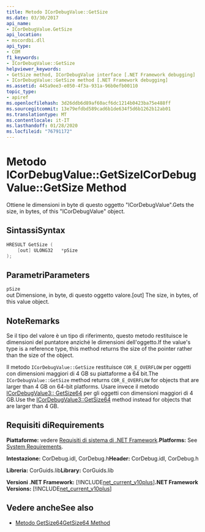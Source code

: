 ```yaml
---
title: Metodo ICorDebugValue::GetSize
ms.date: 03/30/2017
api_name:
- ICorDebugValue.GetSize
api_location:
- mscordbi.dll
api_type:
- COM
f1_keywords:
- ICorDebugValue::GetSize
helpviewer_keywords:
- GetSize method, ICorDebugValue interface [.NET Framework debugging]
- ICorDebugValue::GetSize method [.NET Framework debugging]
ms.assetid: 445a9ee3-e050-4f3a-931a-96b0efb00110
topic_type:
- apiref
ms.openlocfilehash: 3d26ddb6d89af60acf6dc1214b0423ba75e488ff
ms.sourcegitcommit: 13e79efdbd589cad6b1de634f5d6b1262b12ab01
ms.translationtype: MT
ms.contentlocale: it-IT
ms.lasthandoff: 01/28/2020
ms.locfileid: "76791172"
---
```

# <a name="icordebugvaluegetsize-method"></a><span data-ttu-id="b7b20-102">Metodo ICorDebugValue::GetSize</span><span class="sxs-lookup"><span data-stu-id="b7b20-102">ICorDebugValue::GetSize Method</span></span>
<span data-ttu-id="b7b20-103">Ottiene le dimensioni in byte di questo oggetto "ICorDebugValue".</span><span class="sxs-lookup"><span data-stu-id="b7b20-103">Gets the size, in bytes, of this "ICorDebugValue" object.</span></span>  
  
## <a name="syntax"></a><span data-ttu-id="b7b20-104">Sintassi</span><span class="sxs-lookup"><span data-stu-id="b7b20-104">Syntax</span></span>  
  
```cpp  
HRESULT GetSize (  
    [out] ULONG32   *pSize  
);  
```  
  
## <a name="parameters"></a><span data-ttu-id="b7b20-105">Parametri</span><span class="sxs-lookup"><span data-stu-id="b7b20-105">Parameters</span></span>  
 `pSize`  
 <span data-ttu-id="b7b20-106">out Dimensione, in byte, di questo oggetto valore.</span><span class="sxs-lookup"><span data-stu-id="b7b20-106">[out] The size, in bytes, of this value object.</span></span>  
  
## <a name="remarks"></a><span data-ttu-id="b7b20-107">Note</span><span class="sxs-lookup"><span data-stu-id="b7b20-107">Remarks</span></span>  
 <span data-ttu-id="b7b20-108">Se il tipo del valore è un tipo di riferimento, questo metodo restituisce le dimensioni del puntatore anziché le dimensioni dell'oggetto.</span><span class="sxs-lookup"><span data-stu-id="b7b20-108">If the value's type is a reference type, this method returns the size of the pointer rather than the size of the object.</span></span>  
  
 <span data-ttu-id="b7b20-109">Il metodo `ICorDebugValue::GetSize` restituisce `COR_E_OVERFLOW` per oggetti con dimensioni maggiori di 4 GB su piattaforme a 64 bit.</span><span class="sxs-lookup"><span data-stu-id="b7b20-109">The `ICorDebugValue::GetSize` method returns `COR_E_OVERFLOW` for objects that are larger than 4 GB on 64-bit platforms.</span></span> <span data-ttu-id="b7b20-110">Usare invece il metodo [ICorDebugValue3:: GetSize64](icordebugvalue3-getsize64-method.md) per gli oggetti con dimensioni maggiori di 4 GB.</span><span class="sxs-lookup"><span data-stu-id="b7b20-110">Use the [ICorDebugValue3::GetSize64](icordebugvalue3-getsize64-method.md) method instead for objects that are larger than 4 GB.</span></span>  
  
## <a name="requirements"></a><span data-ttu-id="b7b20-111">Requisiti di</span><span class="sxs-lookup"><span data-stu-id="b7b20-111">Requirements</span></span>  
 <span data-ttu-id="b7b20-112">**Piattaforme:** vedere [Requisiti di sistema di .NET Framework](../../../../docs/framework/get-started/system-requirements.md).</span><span class="sxs-lookup"><span data-stu-id="b7b20-112">**Platforms:** See [System Requirements](../../../../docs/framework/get-started/system-requirements.md).</span></span>  
  
 <span data-ttu-id="b7b20-113">**Intestazione:** CorDebug.idl, CorDebug.h</span><span class="sxs-lookup"><span data-stu-id="b7b20-113">**Header:** CorDebug.idl, CorDebug.h</span></span>  
  
 <span data-ttu-id="b7b20-114">**Libreria:** CorGuids.lib</span><span class="sxs-lookup"><span data-stu-id="b7b20-114">**Library:** CorGuids.lib</span></span>  
  
 <span data-ttu-id="b7b20-115">**Versioni .NET Framework:** [!INCLUDE[net_current_v10plus](../../../../includes/net-current-v10plus-md.md)]</span><span class="sxs-lookup"><span data-stu-id="b7b20-115">**.NET Framework Versions:** [!INCLUDE[net_current_v10plus](../../../../includes/net-current-v10plus-md.md)]</span></span>  
  
## <a name="see-also"></a><span data-ttu-id="b7b20-116">Vedere anche</span><span class="sxs-lookup"><span data-stu-id="b7b20-116">See also</span></span>

- [<span data-ttu-id="b7b20-117">Metodo GetSize64</span><span class="sxs-lookup"><span data-stu-id="b7b20-117">GetSize64 Method</span></span>](icordebugvalue3-getsize64-method.md)
